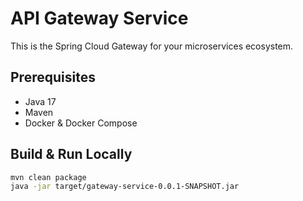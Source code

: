 # API Gateway Service

This is the Spring Cloud Gateway for your microservices ecosystem.

## Prerequisites

- Java 17
- Maven
- Docker & Docker Compose

## Build & Run Locally

```bash
mvn clean package
java -jar target/gateway-service-0.0.1-SNAPSHOT.jar

